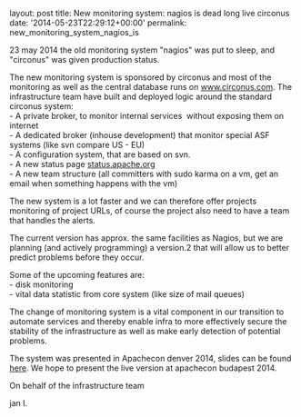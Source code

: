 
layout: post
title: New monitoring system: nagios is dead long live circonus
date: '2014-05-23T22:29:12+00:00'
permalink: new_monitoring_system_nagios_is

<p>23 may 2014 the old monitoring system &quot;nagios&quot; was put to sleep, and &quot;circonus&quot; was given production status.</p> 
  <p>The new monitoring system is sponsored by circonus and most of the monitoring as well as the central database runs on <a href="www.circonus.com" target="_blank">www.circonus.com</a>. The infrastructure team have built and deployed logic around the standard circonus system:<br />
- A private broker, to monitor internal services&nbsp; without exposing them on internet<br /> - A dedicated broker (inhouse development) that monitor special ASF systems (like svn compare US - EU)<br />
- A configuration system, that are based on svn.<br />
- A new status page <a target="_blank" href="status.apache.org">status.apache.org</a> <br />
- A new team structure (all committers with sudo karma on a vm, get an email when something happens with the vm)<br /> </p> 
  <p> </p> 
  <p>The new system is a lot faster and we can therefore offer projects monitoring of project URLs, of course the project also need to have a team that handles the alerts.</p> 
  <p>The current version has approx. the same facilities as Nagios, but we are planning (and actively programming) a version.2 that will allow us to better predict problems before they occur.</p> 
  <p>Some of the upcoming features are:<br />
- disk monitoring<br />
- vital data statistic from core system (like size of mail queues)</p> 
  <p>The change of monitoring system is a vital component in our transition to automate services and thereby enable infra to more effectively secure the stability of the infrastructure as well as make early detection of potential problems.</p> 
  <p>The system was presented in Apachecon denver 2014, slides can be found&nbsp; <a href="http://people.apache.org/~jani/circonus.pdf">here</a>. We hope to present the live version at apachecon budapest 2014.</p> 
  <p>On behalf of the infrastructure team</p> 
  <p> jan I.<br /></p> 
  <p> </p> 
  <p><br /></p> 
  <p> </p> 
  <p><br /></p>
